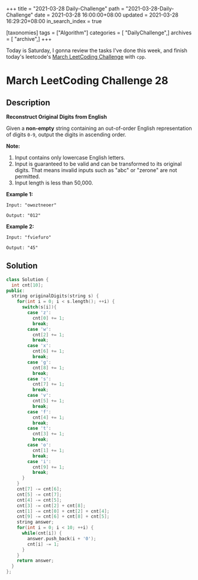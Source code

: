 +++
title = "2021-03-28 Daily-Challenge"
path = "2021-03-28-Daily-Challenge"
date = 2021-03-28 16:00:00+08:00
updated = 2021-03-28 16:29:20+08:00
in_search_index = true

[taxonomies]
tags = ["Algorithm"]
categories = [ "DailyChallenge",]
archives = [ "archive",]
+++

Today is Saturday, I gonna review the tasks I've done this week, and finish today's leetcode's [March LeetCoding Challenge](https://leetcode.com/explore/challenge/card/march-leetcoding-challenge-2021/591/week-4-march-22nd-march-28th/3687/) with `cpp`.


<!-- more -->

# March LeetCoding Challenge 28

## Description

**Reconstruct Original Digits from English**

Given a **non-empty** string containing an out-of-order English representation of digits `0-9`, output the digits in ascending order.

**Note:**

1. Input contains only lowercase English letters.
2. Input is guaranteed to be valid and can be transformed to its original digits. That means invalid inputs such as "abc" or "zerone" are not permitted.
3. Input length is less than 50,000.



**Example 1:**

```
Input: "owoztneoer"

Output: "012"
```



**Example 2:**

```
Input: "fviefuro"

Output: "45"
```

## Solution

``` cpp
class Solution {
  int cnt[10];
public:
  string originalDigits(string s) {
    for(int i = 0; i < s.length(); ++i) {
      switch(s[i]){
        case 'z':
          cnt[0] += 1;
          break;
        case 'w':
          cnt[2] += 1;
          break;
        case 'x':
          cnt[6] += 1;
          break;
        case 'g':
          cnt[8] += 1;
          break;
        case 's':
          cnt[7] += 1;
          break;
        case 'v':
          cnt[5] += 1;
          break;
        case 'f':
          cnt[4] += 1;
          break;
        case 't':
          cnt[3] += 1;
          break;
        case 'o':
          cnt[1] += 1;
          break;
        case 'i':
          cnt[9] += 1;
          break;
      }
    }
    cnt[7] -= cnt[6];
    cnt[5] -= cnt[7];
    cnt[4] -= cnt[5];
    cnt[3] -= cnt[2] + cnt[8];
    cnt[1] -= cnt[0] + cnt[2] + cnt[4];
    cnt[9] -= cnt[6] + cnt[8] + cnt[5];
    string answer;
    for(int i = 0; i < 10; ++i) {
      while(cnt[i]) {
        answer.push_back(i + '0');
        cnt[i] -= 1;
      }
    }
    return answer;
  }
};
```
